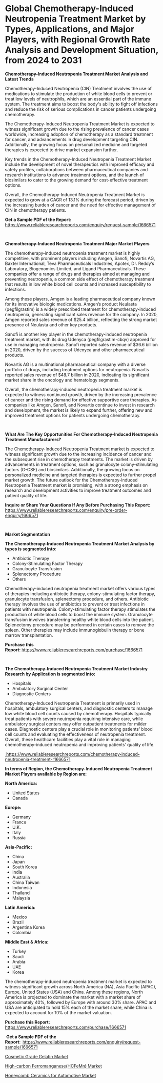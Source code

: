 <p><h1>Global Chemotherapy-Induced Neutropenia Treatment Market by Types, Applications, and Major Players, with Regional Growth Rate Analysis and Development Situation, from 2024 to 2031</h1></p><p><strong>Chemotherapy-Induced Neutropenia Treatment Market Analysis and Latest Trends</strong></p>
<p><p>Chemotherapy-Induced Neutropenia (CIN) Treatment involves the use of medications to stimulate the production of white blood cells to prevent or treat low levels of neutrophils, which are an essential part of the immune system. The treatment aims to boost the body's ability to fight off infections and reduce the risk of serious complications in cancer patients undergoing chemotherapy.</p><p>The Chemotherapy-Induced Neutropenia Treatment Market is expected to witness significant growth due to the rising prevalence of cancer cases worldwide, increasing adoption of chemotherapy as a standard treatment for cancer, and advancements in drug development targeting CIN. Additionally, the growing focus on personalized medicine and targeted therapies is expected to drive market expansion further.</p><p>Key trends in the Chemotherapy-Induced Neutropenia Treatment Market include the development of novel therapeutics with improved efficacy and safety profiles, collaborations between pharmaceutical companies and research institutions to advance treatment options, and the launch of biosimilars to cater to the growing demand for cost-effective treatment options.</p><p>Overall, the Chemotherapy-Induced Neutropenia Treatment Market is expected to grow at a CAGR of 13.1% during the forecast period, driven by the increasing burden of cancer and the need for effective management of CIN in chemotherapy patients.</p></p>
<p><strong>Get a Sample PDF of the Report:&nbsp;</strong> <a href="https://www.reliableresearchreports.com/enquiry/request-sample/1666571">https://www.reliableresearchreports.com/enquiry/request-sample/1666571</a></p>
<p>&nbsp;</p>
<p><strong>Chemotherapy-Induced Neutropenia Treatment Major Market Players</strong></p>
<p><p>The chemotherapy-induced neutropenia treatment market is highly competitive, with prominent players including Amgen, Sanofi, Novartis AG, Baxter International, Teva Pharmaceuticals Industries, Apotex, Dr. Reddy’s Laboratory, Biogenomics Limited, and Ligand Pharmaceuticals. These companies offer a range of drugs and therapies aimed at managing and preventing neutropenia, a common side effect of chemotherapy treatment that results in low white blood cell counts and increased susceptibility to infections.</p><p>Among these players, Amgen is a leading pharmaceutical company known for its innovative biologic medications. Amgen’s product Neulasta (pegfilgrastim) is a widely prescribed treatment for chemotherapy-induced neutropenia, generating significant sales revenue for the company. In 2020, Amgen reported sales revenue of $25.4 billion, reflecting the strong market presence of Neulasta and other key products.</p><p>Sanofi is another key player in the chemotherapy-induced neutropenia treatment market, with its drug Udenyca (pegfilgrastim-cbqv) approved for use in managing neutropenia. Sanofi reported sales revenue of $36.6 billion in 2020, driven by the success of Udenyca and other pharmaceutical products.</p><p>Novartis AG is a multinational pharmaceutical company with a diverse portfolio of drugs, including treatment options for neutropenia. Novartis reported sales revenue of $48.7 billion in 2020, indicating its significant market share in the oncology and hematology segments.</p><p>Overall, the chemotherapy-induced neutropenia treatment market is expected to witness continued growth, driven by the increasing prevalence of cancer and the rising demand for effective supportive care therapies. As companies like Amgen, Sanofi, and Novartis continue to invest in research and development, the market is likely to expand further, offering new and improved treatment options for patients undergoing chemotherapy.</p></p>
<p>&nbsp;</p>
<p><strong>What Are The Key Opportunities For Chemotherapy-Induced Neutropenia Treatment Manufacturers?</strong></p>
<p><p>The Chemotherapy-Induced Neutropenia Treatment market is expected to witness significant growth due to the increasing incidence of cancer and the subsequent rise in chemotherapy treatments. The market is driven by advancements in treatment options, such as granulocyte colony-stimulating factors (G-CSF) and biosimilars. Additionally, the growing focus on personalized medicine and targeted therapies is expected to further propel market growth. The future outlook for the Chemotherapy-Induced Neutropenia Treatment market is promising, with a strong emphasis on research and development activities to improve treatment outcomes and patient quality of life.</p></p>
<p><strong>Inquire or Share Your Questions If Any Before Purchasing This Report:</strong> <a href="https://www.reliableresearchreports.com/enquiry/pre-order-enquiry/1666571">https://www.reliableresearchreports.com/enquiry/pre-order-enquiry/1666571</a></p>
<p>&nbsp;</p>
<p><strong>Market Segmentation</strong></p>
<p><strong>The Chemotherapy-Induced Neutropenia Treatment Market Analysis by types is segmented into:</strong></p>
<p><ul><li>Antibiotic Therapy</li><li>Colony-Stimulating Factor Therapy</li><li>Granulocyte Transfusion</li><li>Splenectomy Procedure</li><li>Others</li></ul></p>
<p><p>Chemotherapy-induced neutropenia treatment market offers various types of therapies including antibiotic therapy, colony-stimulating factor therapy, granulocyte transfusion, splenectomy procedure, and others. Antibiotic therapy involves the use of antibiotics to prevent or treat infections in patients with neutropenia. Colony-stimulating factor therapy stimulates the production of white blood cells to boost the immune system. Granulocyte transfusion involves transferring healthy white blood cells into the patient. Splenectomy procedure may be performed in certain cases to remove the spleen. Other therapies may include immunoglobulin therapy or bone marrow transplantation.</p></p>
<p><strong>Purchase this Report:&nbsp;</strong><a href="https://www.reliableresearchreports.com/purchase/1666571">https://www.reliableresearchreports.com/purchase/1666571</a></p>
<p>&nbsp;</p>
<p><strong>The Chemotherapy-Induced Neutropenia Treatment Market Industry Research by Application is segmented into:</strong></p>
<p><ul><li>Hospitals</li><li>Ambulatory Surgical Center</li><li>Diagnostic Centers</li></ul></p>
<p><p>Chemotherapy-Induced Neutropenia Treatment is primarily used in hospitals, ambulatory surgical centers, and diagnostic centers to manage low white blood cell counts caused by chemotherapy. Hospitals typically treat patients with severe neutropenia requiring intensive care, while ambulatory surgical centers may offer outpatient treatments for milder cases. Diagnostic centers play a crucial role in monitoring patients' blood cell counts and evaluating the effectiveness of neutropenia treatment. Overall, these healthcare facilities play a vital role in managing chemotherapy-induced neutropenia and improving patients' quality of life.</p></p>
<p><a href="https://www.reliableresearchreports.com/chemotherapy-induced-neutropenia-treatment-r1666571">&nbsp;https://www.reliableresearchreports.com/chemotherapy-induced-neutropenia-treatment-r1666571</a></p>
<p><strong>In terms of Region, the Chemotherapy-Induced Neutropenia Treatment Market Players available by Region are:</strong></p>
<p>
    <p> <strong> North America: </strong>
        <ul>
            <li>United States</li>
            <li>Canada</li>
        </ul>
        </p> 
    <p> <strong> Europe: </strong>
        <ul>
            <li>Germany</li>
            <li>France</li>
            <li>U.K.</li>
            <li>Italy</li>
            <li>Russia</li>
        </ul>
        </p> 
    <p> <strong> Asia-Pacific: </strong>
        <ul>
            <li>China</li>
            <li>Japan</li>
            <li>South Korea</li>
            <li>India</li>
            <li>Australia</li>
            <li>China Taiwan</li>
            <li>Indonesia</li>
            <li>Thailand</li>
            <li>Malaysia</li>
        </ul>
        </p> 
    <p> <strong> Latin America: </strong>
        <ul>
            <li>Mexico</li>
            <li>Brazil</li>
            <li>Argentina Korea</li>
            <li>Colombia</li>
        </ul>
        </p> 
    <p> <strong> Middle East & Africa: </strong>
        <ul>
            <li>Turkey</li>
            <li>Saudi</li>
            <li>Arabia</li>
            <li>UAE</li>
            <li>Korea</li>
        </ul>
    </p>
    </p>
<p><p>The chemotherapy-induced neutropenia treatment market is expected to witness significant growth across North America (NA), Asia Pacific (APAC), Europe, United States (USA) and China. Among these regions, North America is projected to dominate the market with a market share of approximately 40%, followed by Europe with around 30% share. APAC and USA are anticipated to hold 15% each of the market share, while China is expected to account for 10% of the market valuation.</p></p>
<p><strong>Purchase this Report: </strong><a href="https://www.reliableresearchreports.com/purchase/1666571">https://www.reliableresearchreports.com/purchase/1666571</a></p>
<p>&nbsp;<strong>Get a Sample PDF of the Report:&nbsp;&nbsp;</strong><a href="https://www.reliableresearchreports.com/enquiry/request-sample/1666571">https://www.reliableresearchreports.com/enquiry/request-sample/1666571</a></p>
<p><strong></strong></p>
<p><p><a href="https://issuu.com/reportprime-2/docs/cosmetic-grade-gelatin-market-size-2030.pptx">Cosmetic Grade Gelatin Market</a></p><p><a href="https://www.linkedin.com/pulse/high-carbon-ferromanganesehcfemn-market-size-share-global-jrv6e">High-carbon Ferromanganese(HCFeMn) Market</a></p><p><a href="https://www.linkedin.com/pulse/honeycomb-ceramics-automotive-market-size-evaluating-its-i6zye">Honeycomb Ceramics for Automotive Market</a></p></p>